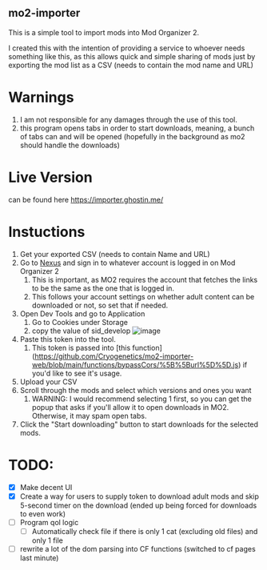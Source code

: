 ## mo2-importer

This is a simple tool to import mods into Mod Organizer 2.

I created this with the intention of providing a service to whoever needs something like this, as this allows quick and simple sharing of
mods just by exporting the mod list as a CSV (needs to contain the mod name and URL)

# Warnings 
1. I am not responsible for any damages through the use of this tool.
2. this program opens tabs in order to start downloads, meaning, a bunch of tabs can and will be opened (hopefully in the background as mo2 should handle the downloads)

# Live Version
can be found here https://importer.ghostin.me/

# Instuctions
1. Get your exported CSV (needs to contain Name and URL)
2. Go to [Nexus](https://nexusmods.com) and sign in to whatever account is logged in on Mod Organizer 2
   1. This is important, as MO2 requires the account that fetches the links to be the same as the one that is logged in.
   2. This follows your account settings on whether adult content can be downloaded or not, so set that if needed.
3. Open Dev Tools and go to Application
   1. Go to Cookies under Storage
   2. copy the value of sid_develop
![image](https://github.com/Cryogenetics/mo2-importer-web/assets/83240673/008b6ada-a873-4bad-8ecc-0ec00ebe78fb)
4. Paste this token into the tool.
   1. This token is passed into [this function] (https://github.com/Cryogenetics/mo2-importer-web/blob/main/functions/bypassCors/%5B%5Burl%5D%5D.js) if you'd like to see it's usage.
5. Upload your CSV
6. Scroll through the mods and select which versions and ones you want
   1. WARNING: I would recommend selecting 1 first, so you can get the popup that asks if you'll allow it to open downloads in MO2.
      Otherwise, it may spam open tabs.
7. Click the "Start downloading" button to start downloads for the selected mods. 

# TODO:

- [x] Make decent UI
- [x] Create a way for users to supply token to download adult mods and skip 5-second timer on the download (ended up being
  forced for downloads to even work)
- [ ] Program qol logic
    - [ ] Automatically check file if there is only 1 cat (excluding old files) and only 1 file
- [ ] rewrite a lot of the dom parsing into CF functions (switched to cf pages last minute)
